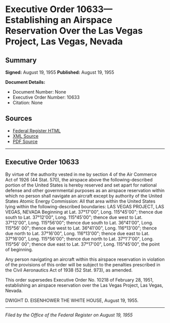 # Executive Order 10633—Establishing an Airspace Reservation Over the Las Vegas Project, Las Vegas, Nevada

## Summary

**Signed:** August 19, 1955
**Published:** August 19, 1955

**Document Details:**
- Document Number: None
- Executive Order Number: 10633
- Citation: None

## Sources
- [Federal Register HTML](https://www.presidency.ucsb.edu/documents/executive-order-10633-establishing-airspace-reservation-over-the-las-vegas-project-las)
- [XML Source](None)
- [PDF Source](None)

---

## Executive Order 10633

By virtue of the authority vested in me by section 4 of the Air Commerce Act of 1926 (44 Stat. 570), the airspace above the following-described portion of the United States is hereby reserved and set apart for national defense and other governmental purposes as an airspace reservation within which no person shall navigate an aircraft except by authority of the United States Atomic Energy Commission:
All that area within the United States lying within the following-described boundaries:
LAS VEGAS PROJECT, LAS VEGAS, NEVADA
Beginning at Lat. 37°17'00", Long. 115°45'00"; thence due south to Lat. 37°12'00", Long. 115°45'00"; thence due west to Lat. 37°12'00", Long. 115°56'00"; thence due south to Lat. 36°41'00", Long. 115°56' 00"; thence due west to Lat. 36°41'00", Long. 116°13'00"; thence due north to Lat. 37°16'00", Long. 116°13'00"; thence due east to Lat. 37°16'00", Long. 115°56'00"; thence due north to Lat. 37°1'7'00", Long. 115°56' 00"; thence due east to Lat. 37°17'00", Long. 115°45'00", the point of beginning.

Any person navigating an aircraft within this airspace reservation in violation of the provisions of this order will be subject to the penalties prescribed in the Civil Aeronautics Act of 1938 (52 Stat. 973), as amended.

This order supersedes Executive Order No. 10218 of February 28, 1951, establishing an airspace reservation over the Las Vegas Project, Las Vegas, Nevada.

DWIGHT D. EISENHOWER
THE WHITE HOUSE,
August 19, 1955.

---

*Filed by the Office of the Federal Register on August 19, 1955*
